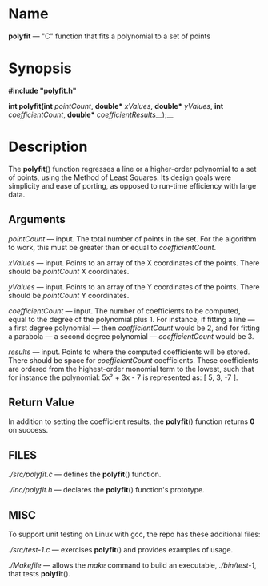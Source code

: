Name
====

**polyfit** — "C" function that fits a polynomial to a set of points

Synopsis
========

**#include "polyfit.h"**

__int polyfit(int__ _pointCount_, **double\*** _xValues_, **double\*** _yValues_,  __int__ _coefficientCount_, **double\*** _coefficientResults___);__

Description
===========

The **polyfit**() function regresses a line or a higher-order polynomial to a set of points, using the Method of Least Squares. Its design goals were simplicity and ease of porting, as opposed to run-time efficiency with large data.

Arguments
---------
_pointCount_ — input. The total number of points in the set. For the algorithm to work, this must be greater than or equal to _coefficientCount_.

_xValues_  — input. Points to an array of the X coordinates of the points. There should be _pointCount_ X coordinates.

_yValues_ — input. Points to an array of the Y coordinates of the points. There should be _pointCount_ Y coordinates.

_coefficientCount_ — input. The number of coefficients to be computed, equal to the degree of the polynomial plus 1. For instance, if fitting a line — a first degree polynomial — then _coefficientCount_ would be 2, and for fitting a parabola — a second degree polynomial — _coefficientCount_ would be 3.

_results_ — input. Points to where the computed coefficients will be stored. There should be space for _coefficientCount_ coefficients. These coefficients are ordered from the highest-order monomial term to the lowest, such that for instance the polynomial: 5x² + 3x - 7 is represented as: [ 5, 3, -7 ].

Return Value
------------
In addition to setting the coefficient results, the **polyfit**() function returns **0** on success.

FILES
-----
*./src/polyfit.c* — defines the **polyfit**() function.

*./inc/polyfit.h* — declares the **polyfit**() function's prototype.

MISC
----
To support unit testing on Linux with gcc, the repo has these additional files:

*./src/test-1.c* — exercises **polyfit**() and provides examples of usage.

*./Makefile* — allows the *make* command to build an executable, *./bin/test-1*, that tests **polyfit**().
